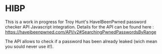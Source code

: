 # HIBP
This is a work in progress for Troy Hunt's HaveIBeenPwned password checker API Javascript integration.
Details for the API can be found here : https://haveibeenpwned.com/API/v2#SearchingPwnedPasswordsByRange

The API allows to check if a password has been already leaked (wich mean you sould never use it!).

